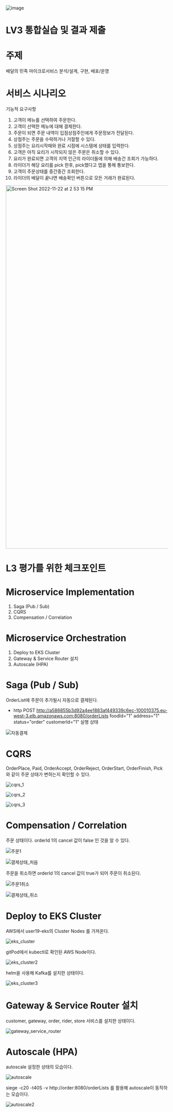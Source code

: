 ![image](https://user-images.githubusercontent.com/487999/79708354-29074a80-82fa-11ea-80df-0db3962fb453.png)

# LV3 통합실습 및 결과 제출
# 주제
배달의 민족 마이크로서비스 분석/설계, 구현, 배포/운영

# 서비스 시나리오

기능적 요구사항
1. 고객이 메뉴를 선택하여 주문한다.
2. 고객이 선택한 메뉴에 대해 결제한다.
3. 주문이 되면 주문 내역이 입점상점주인에게 주문정보가 전달된다.
4. 상점주는 주문을 수락하거나 거절할 수 있다.
5. 상점주는 요리시작때와 완료 시점에 시스템에 상태를 입력한다.
6. 고객은 아직 요리가 시작되지 않은 주문은 취소할 수 있다.
7. 요리가 완료되면 고객의 지역 인근의 라이더들에 의해 배송건 조회가 가능하다.
8. 라이더가 해당 요리를 pick 한후, pick했다고 앱을 통해 통보한다.
9. 고객이 주문상태를 중간중간 조회한다.
10. 라이더의 배달이 끝나면 배송확인 버튼으로 모든 거래가 완료된다.

<img width="1129" alt="Screen Shot 2022-11-22 at 2 53 15 PM" src="https://user-images.githubusercontent.com/52265076/203235727-88efd323-3117-418d-b775-7b7c88efc6a0.png">


# L3 평가를 위한 체크포인트
# Microservice Implementation
1. Saga (Pub / Sub)
2. CQRS
3. Compensation / Correlation
# Microservice Orchestration
1. Deploy to EKS Cluster
2. Gateway & Service Router 설치
3. Autoscale (HPA)


# Saga (Pub / Sub)
OrderList에 주문이 추가될시 자동으로 결제된다.
 - http POST http://a586855b3d92a4ee1883af449339c6ec-100010375.eu-west-3.elb.amazonaws.com:8080/orderLists foodId="1" address="1" status="order" customerId="1" 실행 상태
 
![자동결제](https://user-images.githubusercontent.com/52265076/218928921-ea595fb8-8eaf-49e7-8199-179ffc15b5e7.PNG)


# CQRS
OrderPlace, Paid, OrderAccept, OrderReject, OrderStart, OrderFinish, Pick 와 같이 주문 상태가 변하는지 확인할 수 있다.

![cqrs_1](https://user-images.githubusercontent.com/52265076/218929427-a3703f2d-53f0-4487-a62b-32f37b04268f.PNG)

![cqrs_2](https://user-images.githubusercontent.com/52265076/218929449-20ebaddf-2d9e-47c5-8ccc-89f9f4539957.PNG)

![cqrs_3](https://user-images.githubusercontent.com/52265076/218929475-c552d1c4-9b74-4ac9-95b0-2b2a0dcf54ba.PNG)


# Compensation / Correlation
주문 상태이다.
orderId 1의 cancel 값이 false 인 것을 알 수 있다.

![주문1](https://user-images.githubusercontent.com/52265076/218929805-da8c727e-284e-42f2-9bb0-dc126d49cc6d.PNG)

![결제상태_처음](https://user-images.githubusercontent.com/52265076/218929875-631987ae-e715-4409-ac91-fa3777380bad.PNG)

주문을 취소하면 orderId 1의 cancel 값이 true가 되어 주문이 취소된다.

![주문1취소](https://user-images.githubusercontent.com/52265076/218929815-7f7f0376-0523-427e-b25b-769fa61a2c7b.PNG)

![결제상태_취소](https://user-images.githubusercontent.com/52265076/218929883-90200750-43d8-44d0-9fff-bc92a5687233.PNG)


# Deploy to EKS Cluster
AWS에서 user19-eks의 Cluster Nodes 를 가져온다.

![eks_cluster](https://user-images.githubusercontent.com/52265076/218930261-590f00fe-38dd-47d3-8bf9-ea48e0bc664e.PNG)

gitPod에서 kubectl로 확인된 AWS Node이다.

![eks_cluster2](https://user-images.githubusercontent.com/52265076/218930272-34838afa-312c-4506-8207-9bc2928c8f67.PNG)

helm을 사용해 Kafka를 설치한 상태이다.

![eks_cluster3](https://user-images.githubusercontent.com/52265076/218930277-70b36a42-de80-45b1-af13-ffc3beed0f87.PNG)


# Gateway & Service Router 설치
customer, gateway, order, rider, store 서비스를 설치한 상태이다.

![gateway_service_router](https://user-images.githubusercontent.com/52265076/218930756-5102de3e-dbdb-4d8e-97d9-c86473b064ee.PNG)


# Autoscale (HPA)
autoscale 설정한 상태의 모습이다.

![autoscale](https://user-images.githubusercontent.com/52265076/218930977-b9037a5e-3fae-4b76-baeb-f2d101ebb6b0.PNG)

siege -c20 -t40S -v http://order:8080/orderLists 를 활용해
autoscale이 동작하는 모습이다.

![autoscale2](https://user-images.githubusercontent.com/52265076/218930987-520b5747-df75-4db6-924a-324614e48c49.PNG)
